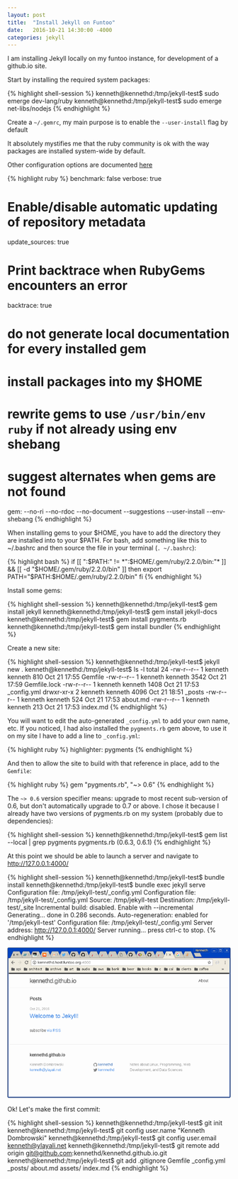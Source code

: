 ```yaml
---
layout: post
title:  "Install Jekyll on Funtoo"
date:   2016-10-21 14:30:00 -4000
categories: jekyll
---
```


I am installing Jekyll locally on my funtoo instance, for development of a github.io site.

Start by installing the required system packages:

{% highlight shell-session %}
kenneth@kennethd:/tmp/jekyll-test$ sudo emerge dev-lang/ruby
kenneth@kennethd:/tmp/jekyll-test$ sudo emerge net-libs/nodejs
{% endhighlight %}

Create a `~/.gemrc`, my main purpose is to enable the `--user-install` flag by default

It absolutely mystifies me that the ruby community is ok with the way packages
are installed system-wide by default.

Other configuration options are documented [here](https://jekyllrb.com/docs/configuration/)

{% highlight ruby %}
benchmark: false
verbose: true
# Enable/disable automatic updating of repository metadata
update_sources: true
# Print backtrace when RubyGems encounters an error
backtrace: true
# do not generate local documentation for every installed gem
# install packages into my $HOME
# rewrite gems to use `/usr/bin/env ruby` if not already using env shebang
# suggest alternates when gems are not found
gem: --no-ri --no-rdoc --no-document --suggestions --user-install --env-shebang
{% endhighlight %}

When installing gems to your $HOME, you have to add the directory they are
installed into to your $PATH.  For bash, add something like this to ~/.bashrc
and then source the file in your terminal (`. ~/.bashrc`):

{% highlight bash %}
if [[ ":$PATH:" != *":$HOME/.gem/ruby/2.2.0/bin:"* ]] && [[  -d "$HOME/.gem/ruby/2.2.0/bin" ]]
then
    export PATH="$PATH:$HOME/.gem/ruby/2.2.0/bin"
fi
{% endhighlight %}

Install some gems:

{% highlight shell-session %}
kenneth@kennethd:/tmp/jekyll-test$ gem install jekyll
kenneth@kennethd:/tmp/jekyll-test$ gem install jekyll-docs
kenneth@kennethd:/tmp/jekyll-test$ gem install pygments.rb
kenneth@kennethd:/tmp/jekyll-test$ gem install bundler
{% endhighlight %}

Create a new site:

{% highlight shell-session %}
kenneth@kennethd:/tmp/jekyll-test$ jekyll new .
kenneth@kennethd:/tmp/jekyll-test$ ls -l
total 24
-rw-r--r-- 1 kenneth kenneth  810 Oct 21 17:55 Gemfile
-rw-r--r-- 1 kenneth kenneth 3542 Oct 21 17:59 Gemfile.lock
-rw-r--r-- 1 kenneth kenneth 1408 Oct 21 17:53 _config.yml
drwxr-xr-x 2 kenneth kenneth 4096 Oct 21 18:51 _posts
-rw-r--r-- 1 kenneth kenneth  524 Oct 21 17:53 about.md
-rw-r--r-- 1 kenneth kenneth  213 Oct 21 17:53 index.md
{% endhighlight %}

You will want to edit the auto-generated `_config.yml` to add your own name,
etc.  If you noticed, I had also installed the `pygments.rb` gem above, to use
it on my site I have to add a line to `_config.yml`:

{% highlight ruby %}
highlighter: pygments
{% endhighlight %}

And then to allow the site to build with that reference in place, add to the
`Gemfile`:

{% highlight ruby %}
gem "pygments.rb", "~> 0.6"
{% endhighlight %}

The `~> 0.6` version specifier means: upgrade to most recent sub-version of
0.6, but don't automatically upgrade to 0.7 or above.  I chose it because I
already have two versions of pygments.rb on my system (probably due to
dependencies):

{% highlight shell-session %}
kenneth@kennethd:/tmp/jekyll-test$ gem list --local | grep pygments
pygments.rb (0.6.3, 0.6.1)
{% endhighlight %}

At this point we should be able to launch a server and navigate to
http://127.0.0.1:4000/

{% highlight shell-session %}
kenneth@kennethd:/tmp/jekyll-test$ bundle install
kenneth@kennethd:/tmp/jekyll-test$ bundle exec jekyll serve
Configuration file: /tmp/jekyll-test/_config.yml
Configuration file: /tmp/jekyll-test/_config.yml
            Source: /tmp/jekyll-test
       Destination: /tmp/jekyll-test/_site
 Incremental build: disabled. Enable with --incremental
      Generating...
                    done in 0.286 seconds.
 Auto-regeneration: enabled for '/tmp/jekyll-test'
Configuration file: /tmp/jekyll-test/_config.yml
    Server address: http://127.0.0.1:4000/
  Server running... press ctrl-c to stop.
{% endhighlight %}

![Welcome to Jekyll!](/assets/welcome-to-jekyll.png)

Ok!  Let's make the first commit:

{% highlight shell-session %}
kenneth@kennethd:/tmp/jekyll-test$ git init
kenneth@kennethd:/tmp/jekyll-test$ git config user.name "Kenneth Dombrowski"
kenneth@kennethd:/tmp/jekyll-test$ git config user.email kenneth@ylayali.net
kenneth@kennethd:/tmp/jekyll-test$ git remote add origin git@github.com:kennethd/kennethd.github.io.git
kenneth@kennethd:/tmp/jekyll-test$ git add .gitignore Gemfile _config.yml _posts/ about.md assets/ index.md
{% endhighlight %}

